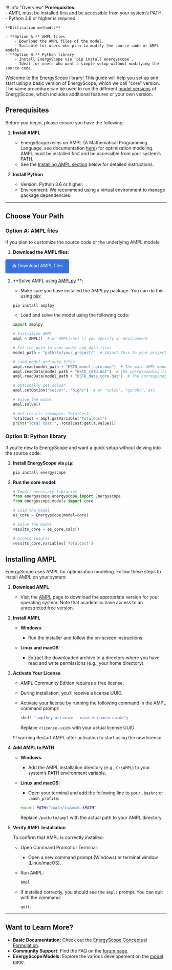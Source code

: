 !!! info "Overview"
    **Prerequisites:**  
    - AMPL must be installed first and be accessible from your system’s PATH.  
    - Python 3.6 or higher is required.  

    **Utilisation methods:**  

    - **Option A:** AMPL files
        - Download the AMPL files of the model.  
        - Suitable for users who plan to modify the source code or AMPL models.
    - **Option B:** Python library
        - Install EnergyScope via `pip install energyscope`.  
        - Ideal for users who want a simple setup without modifying the source code.  

Welcome to the EnergyScope library! This guide will help you set up and start using a basic version of EnergyScope, which we call "core" version. The same procedure can be used to run the different [model versions](../models/index.md) of EnergyScope, which includes additional features or your own version.

## Prerequisites

Before you begin, please ensure you have the following:

1. **Install AMPL**

    - EnergyScope relies on AMPL (A Mathematical Programming Language, see documentation [here](https://dev.ampl.com/ampl/index.html#ampl-index)) for optimization modeling. AMPL must be installed first and be accessible from your system’s PATH.
    - See the [Installing AMPL section](#installing-ampl) below for detailed instructions.

2. **Install Python**

    - Version: Python 3.6 or higher.
    - Environment: We recommend using a virtual environment to manage package dependencies.

---

## Choose Your Path

### Option A: AMPL files

If you plan to customize the source code or the underlying AMPL models:

1. **Download the AMPL files**:

    <div style="text-align: center;">
  <a href='https://gitlab.com/energyscope/energyscope/-/raw/main/docs/assets/ES-core.zip?ref_type=heads&inline=false' target="_blank" 
     style="padding: 10px 20px; background-color:rgb(58, 113, 223); color: white; 
            text-decoration: none; border-radius: 4px; display: inline-block;">
    📥 Download AMPL files
  </a>
</div>


2. **Solve AMPL using [AMPLpy](https://amplpy.ampl.com/en/latest/) **:

    - Make sure you have installed the AMPLpy package. You can do this using pip: 

    ```bash
    pip install amplpy
    ```

    - Load and solve the model using the following code:

    ```python
    import amplpy

    # Initialize AMPL
    ampl = AMPL()  # or AMPL(env) if you specify an environment

    # Set the path to your model and data files
    model_path = "path/to/your_project/"  # Adjust this to your project path

    # Load model and data files
    ampl.read(model_path + "ESTD_model_core.mod")  # The main AMPL model
    ampl.readData(model_path + "ESTD_12TD.dat")  # The corresponding timeseries file
    ampl.readData(model_path + "ESTD_data_core.dat")  # The corresponding data file

    # Optionally set solver
    ampl.setOption("solver", "highs")  # or "cplex", "gurobi", etc.

    # Solve the model
    ampl.solve()

    # Get results (example: TotalCost)
    TotalCost = ampl.getVariable("TotalCost")
    print("Total cost:", TotalCost.get().value())

    ```


### Option B: Python library

If you’re new to EnergyScope and want a quick setup without delving into the source code:

1. **Install EnergyScope via `pip`**:

    ```bash
    pip install energyscope
    ```

2. **Run the core model**:

    ```python
    # Import necessary libraries
    from energyscope.energyscope import Energyscope
    from energyscope.models import core

    # Load the model
    es_core = Energyscope(model=core)

    # Solve the model
    results_core = es_core.calc()

    # Access results
    results_core.variables['TotalCost']
    ```

## Installing AMPL

EnergyScope uses AMPL for optimization modeling. Follow these steps to install AMPL on your system:

1. **Download AMPL**

    - Visit the [AMPL](https://ampl.com/) page to download the appropriate version for your operating system. Note that academics have access to an unrestricted free version.

2. **Install AMPL**

    - **Windows**:
    
        - Run the installer and follow the on-screen instructions.
    
    - **Linux and macOS**:
    
        - Extract the downloaded archive to a directory where you have read and write permissions (e.g., your home directory).

3. **Activate Your License**

    - AMPL Community Edition requires a free license.
    - During installation, you’ll receive a license UUID.
    - Activate your license by running the following command in the AMPL command prompt:

        ```bash
        shell "amplkey activate --uuid <license-uuid>";
        ```

      Replace `<license-uuid>` with your actual license UUID.

    !!! warning 
        Restart AMPL after activation to start using the new license.

4. **Add AMPL to PATH**

    - **Windows**:
    
        - Add the AMPL installation directory (e.g., `C:\AMPL`) to your system’s PATH environment variable.
    
    - **Linux and macOS**:
    
        - Open your terminal and add the following line to your `.bashrc` or `.bash_profile`:

        ```bash
        export PATH="/path/to/ampl:$PATH"
        ```

      Replace `/path/to/ampl` with the actual path to your AMPL directory.

5. **Verify AMPL Installation**

    To confirm that AMPL is correctly installed:

    - Open Command Prompt or Terminal:
    
        - Open a new command prompt (Windows) or terminal window (Linux/macOS).
    
    - Run AMPL:

        ```bash
        ampl
        ```

    - If installed correctly, you should see the `ampl:` prompt. You can quit with the command:

        ```
        quit;
        ```

---

## Want to Learn More?

- **Basic Documentation:** Check out the [EnergyScope Conceptual Formulation](../explanation/index.md).
- **Community Support:** Find the FAQ on the [forum page](https://forum.energyscope.net/).
- **EnergyScope Models:** Explore the various developement on the [model page](../models/index.md).
